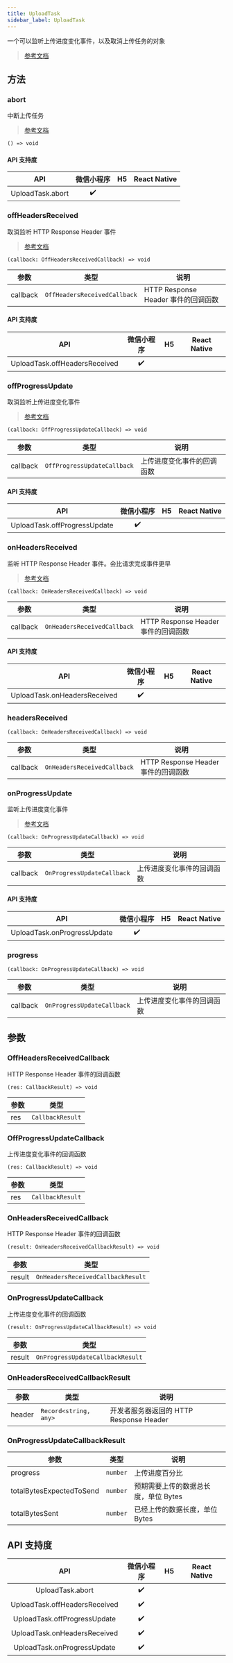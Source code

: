 ```yaml
---
title: UploadTask
sidebar_label: UploadTask
---
```


一个可以监听上传进度变化事件，以及取消上传任务的对象

> [参考文档](https://developers.weixin.qq.com/miniprogram/dev/api/network/upload/UploadTask.html)

## 方法

### abort

中断上传任务

> [参考文档](https://developers.weixin.qq.com/miniprogram/dev/api/network/upload/UploadTask.abort.html)

```tsx
() => void
```

#### API 支持度

|       API        | 微信小程序 | H5 | React Native |
|:----------------:|:-----:|:--:|:------------:|
| UploadTask.abort |  ✔️   |    |              |

### offHeadersReceived

取消监听 HTTP Response Header 事件

> [参考文档](https://developers.weixin.qq.com/miniprogram/dev/api/network/upload/UploadTask.offHeadersReceived.html)

```tsx
(callback: OffHeadersReceivedCallback) => void
```

<table>
  <thead>
    <tr>
      <th>参数</th>
      <th>类型</th>
      <th>说明</th>
    </tr>
  </thead>
  <tbody>
    <tr>
      <td>callback</td>
      <td><code>OffHeadersReceivedCallback</code></td>
      <td>HTTP Response Header 事件的回调函数</td>
    </tr>
  </tbody>
</table>

#### API 支持度

|              API              | 微信小程序 | H5 | React Native |
|:-----------------------------:|:-----:|:--:|:------------:|
| UploadTask.offHeadersReceived |  ✔️   |    |              |

### offProgressUpdate

取消监听上传进度变化事件

> [参考文档](https://developers.weixin.qq.com/miniprogram/dev/api/network/upload/UploadTask.offProgressUpdate.html)

```tsx
(callback: OffProgressUpdateCallback) => void
```

<table>
  <thead>
    <tr>
      <th>参数</th>
      <th>类型</th>
      <th>说明</th>
    </tr>
  </thead>
  <tbody>
    <tr>
      <td>callback</td>
      <td><code>OffProgressUpdateCallback</code></td>
      <td>上传进度变化事件的回调函数</td>
    </tr>
  </tbody>
</table>

#### API 支持度

|             API              | 微信小程序 | H5 | React Native |
|:----------------------------:|:-----:|:--:|:------------:|
| UploadTask.offProgressUpdate |  ✔️   |    |              |

### onHeadersReceived

监听 HTTP Response Header 事件。会比请求完成事件更早

> [参考文档](https://developers.weixin.qq.com/miniprogram/dev/api/network/upload/UploadTask.onHeadersReceived.html)

```tsx
(callback: OnHeadersReceivedCallback) => void
```

<table>
  <thead>
    <tr>
      <th>参数</th>
      <th>类型</th>
      <th>说明</th>
    </tr>
  </thead>
  <tbody>
    <tr>
      <td>callback</td>
      <td><code>OnHeadersReceivedCallback</code></td>
      <td>HTTP Response Header 事件的回调函数</td>
    </tr>
  </tbody>
</table>

#### API 支持度

|             API              | 微信小程序 | H5 | React Native |
|:----------------------------:|:-----:|:--:|:------------:|
| UploadTask.onHeadersReceived |  ✔️   |    |              |

### headersReceived

```tsx
(callback: OnHeadersReceivedCallback) => void
```

<table>
  <thead>
    <tr>
      <th>参数</th>
      <th>类型</th>
      <th>说明</th>
    </tr>
  </thead>
  <tbody>
    <tr>
      <td>callback</td>
      <td><code>OnHeadersReceivedCallback</code></td>
      <td>HTTP Response Header 事件的回调函数</td>
    </tr>
  </tbody>
</table>

### onProgressUpdate

监听上传进度变化事件

> [参考文档](https://developers.weixin.qq.com/miniprogram/dev/api/network/upload/UploadTask.onProgressUpdate.html)

```tsx
(callback: OnProgressUpdateCallback) => void
```

<table>
  <thead>
    <tr>
      <th>参数</th>
      <th>类型</th>
      <th>说明</th>
    </tr>
  </thead>
  <tbody>
    <tr>
      <td>callback</td>
      <td><code>OnProgressUpdateCallback</code></td>
      <td>上传进度变化事件的回调函数</td>
    </tr>
  </tbody>
</table>

#### API 支持度

|             API             | 微信小程序 | H5 | React Native |
|:---------------------------:|:-----:|:--:|:------------:|
| UploadTask.onProgressUpdate |  ✔️   |    |              |

### progress

```tsx
(callback: OnProgressUpdateCallback) => void
```

<table>
  <thead>
    <tr>
      <th>参数</th>
      <th>类型</th>
      <th>说明</th>
    </tr>
  </thead>
  <tbody>
    <tr>
      <td>callback</td>
      <td><code>OnProgressUpdateCallback</code></td>
      <td>上传进度变化事件的回调函数</td>
    </tr>
  </tbody>
</table>

## 参数

### OffHeadersReceivedCallback

HTTP Response Header 事件的回调函数

```tsx
(res: CallbackResult) => void
```

<table>
  <thead>
    <tr>
      <th>参数</th>
      <th>类型</th>
    </tr>
  </thead>
  <tbody>
    <tr>
      <td>res</td>
      <td><code>CallbackResult</code></td>
    </tr>
  </tbody>
</table>

### OffProgressUpdateCallback

上传进度变化事件的回调函数

```tsx
(res: CallbackResult) => void
```

<table>
  <thead>
    <tr>
      <th>参数</th>
      <th>类型</th>
    </tr>
  </thead>
  <tbody>
    <tr>
      <td>res</td>
      <td><code>CallbackResult</code></td>
    </tr>
  </tbody>
</table>

### OnHeadersReceivedCallback

HTTP Response Header 事件的回调函数

```tsx
(result: OnHeadersReceivedCallbackResult) => void
```

<table>
  <thead>
    <tr>
      <th>参数</th>
      <th>类型</th>
    </tr>
  </thead>
  <tbody>
    <tr>
      <td>result</td>
      <td><code>OnHeadersReceivedCallbackResult</code></td>
    </tr>
  </tbody>
</table>

### OnProgressUpdateCallback

上传进度变化事件的回调函数

```tsx
(result: OnProgressUpdateCallbackResult) => void
```

<table>
  <thead>
    <tr>
      <th>参数</th>
      <th>类型</th>
    </tr>
  </thead>
  <tbody>
    <tr>
      <td>result</td>
      <td><code>OnProgressUpdateCallbackResult</code></td>
    </tr>
  </tbody>
</table>

### OnHeadersReceivedCallbackResult

<table>
  <thead>
    <tr>
      <th>参数</th>
      <th>类型</th>
      <th>说明</th>
    </tr>
  </thead>
  <tbody>
    <tr>
      <td>header</td>
      <td><code>Record&lt;string, any&gt;</code></td>
      <td>开发者服务器返回的 HTTP Response Header</td>
    </tr>
  </tbody>
</table>

### OnProgressUpdateCallbackResult

<table>
  <thead>
    <tr>
      <th>参数</th>
      <th>类型</th>
      <th>说明</th>
    </tr>
  </thead>
  <tbody>
    <tr>
      <td>progress</td>
      <td><code>number</code></td>
      <td>上传进度百分比</td>
    </tr>
    <tr>
      <td>totalBytesExpectedToSend</td>
      <td><code>number</code></td>
      <td>预期需要上传的数据总长度，单位 Bytes</td>
    </tr>
    <tr>
      <td>totalBytesSent</td>
      <td><code>number</code></td>
      <td>已经上传的数据长度，单位 Bytes</td>
    </tr>
  </tbody>
</table>

## API 支持度

|              API              | 微信小程序 | H5 | React Native |
|:-----------------------------:|:-----:|:--:|:------------:|
|       UploadTask.abort        |  ✔️   |    |              |
| UploadTask.offHeadersReceived |  ✔️   |    |              |
| UploadTask.offProgressUpdate  |  ✔️   |    |              |
| UploadTask.onHeadersReceived  |  ✔️   |    |              |
|  UploadTask.onProgressUpdate  |  ✔️   |    |              |
